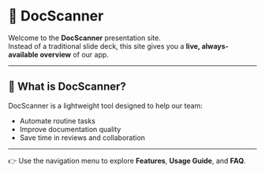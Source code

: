 # 🚀 DocScanner

Welcome to the **DocScanner** presentation site.  
Instead of a traditional slide deck, this site gives you a **live, always-available overview** of our app.

---

## 🎯 What is DocScanner?

DocScanner is a lightweight tool designed to help our team:

- Automate routine tasks  
- Improve documentation quality  
- Save time in reviews and collaboration  

---

👉 Use the navigation menu to explore **Features**, **Usage Guide**, and **FAQ**.
